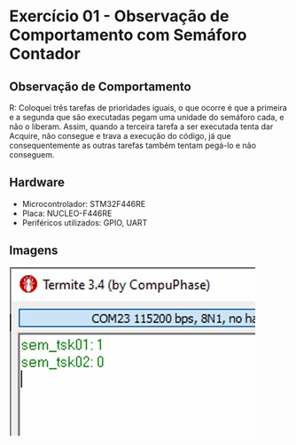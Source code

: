 # Exercício 01 - Observação de Comportamento com Semáforo Contador

## Observação de Comportamento

R: Coloquei três tarefas de prioridades iguais, o que ocorre é que a primeira e a segunda que são executadas pegam uma unidade do semáforo cada, e não o liberam. Assim, quando a terceira tarefa a ser executada tenta dar Acquire, não consegue e trava a execução do código, já que consequentemente as outras tarefas também tentam pegá-lo e não conseguem.

## Hardware
- Microcontrolador: STM32F446RE
- Placa: NUCLEO-F446RE
- Periféricos utilizados: GPIO, UART

## Imagens

![Comportamento](images/img-exercicio-01.jpeg)